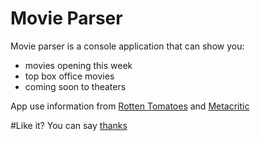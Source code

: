 # Movie Parser

Movie parser is a console application that can show you:
* movies opening this week
* top box office movies
* coming soon to theaters

App use information from [Rotten Tomatoes](https://www.rottentomatoes.com/) and [Metacritic](http://www.metacritic.com/)

#Like it?
You can say [thanks](https://saythanks.io/to/SerhiiStets)


